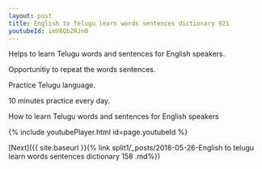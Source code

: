 ```yaml
---
layout: post
title: English to Telugu learn words sentences dictionary 921 
youtubeId: imV6QbZRJn0
---
```

 
 
Helps to learn Telugu words and sentences for English speakers.

Opportunitiy to repeat the words sentences. 

Practice Telugu language. 
 
10 minutes practice every day. 
 
How to learn Telugu words and sentences for English speakers 
 
{% include youtubePlayer.html id=page.youtubeId %}
 
 
[Next]({{ site.baseurl }}{% link  split1/_posts/2018-05-26-English to telugu learn words sentences dictionary 158 .md%})
 
